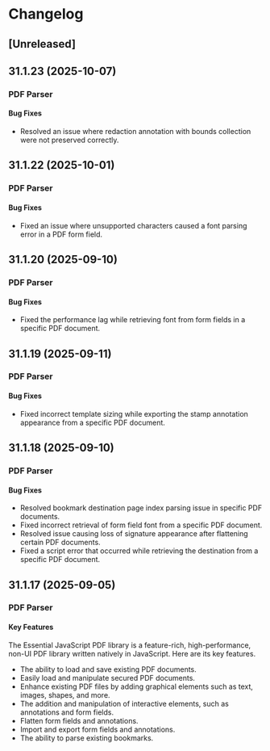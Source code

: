 # Changelog

## [Unreleased]

## 31.1.23 (2025-10-07)

### PDF Parser

#### Bug Fixes

- Resolved an issue where redaction annotation with bounds collection were not preserved correctly.

## 31.1.22 (2025-10-01)

### PDF Parser

#### Bug Fixes

- Fixed an issue where unsupported characters caused a font parsing error in a PDF form field.

## 31.1.20 (2025-09-10)

### PDF Parser

#### Bug Fixes

- Fixed the performance lag while retrieving font from form fields in a specific PDF document.

## 31.1.19 (2025-09-11)

### PDF Parser

#### Bug Fixes

- Fixed incorrect template sizing while exporting the stamp annotation appearance from a specific PDF document.

## 31.1.18 (2025-09-10)

### PDF Parser

#### Bug Fixes

- Resolved bookmark destination page index parsing issue in specific PDF documents.
- Fixed incorrect retrieval of form field font from a specific PDF document.
- Resolved issue causing loss of signature appearance after flattening certain PDF documents.
- Fixed a script error that occurred while retrieving the destination from a specific PDF document.

## 31.1.17 (2025-09-05)

### PDF Parser

#### Key Features

The Essential JavaScript PDF library is a feature-rich, high-performance, non-UI PDF library written natively in JavaScript. Here are its key features.

- The ability to load and save existing PDF documents.
- Easily load and manipulate secured PDF documents.
- Enhance existing PDF files by adding graphical elements such as text, images, shapes, and more.
- The addition and manipulation of interactive elements, such as annotations and form fields.
- Flatten form fields and annotations.
- Import and export form fields and annotations.
- The ability to parse existing bookmarks.